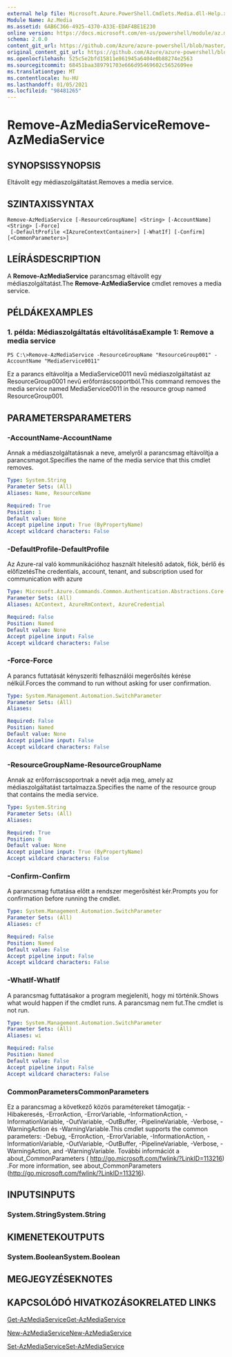 ```yaml
---
external help file: Microsoft.Azure.PowerShell.Cmdlets.Media.dll-Help.xml
Module Name: Az.Media
ms.assetid: 6AB6C366-4925-4370-A33E-EDAF4BE1E230
online version: https://docs.microsoft.com/en-us/powershell/module/az.media/remove-azmediaservice
schema: 2.0.0
content_git_url: https://github.com/Azure/azure-powershell/blob/master/src/Media/Media/help/Remove-AzMediaService.md
original_content_git_url: https://github.com/Azure/azure-powershell/blob/master/src/Media/Media/help/Remove-AzMediaService.md
ms.openlocfilehash: 525c5e2bfd15811e861945a6404e0b88274e2563
ms.sourcegitcommit: 68451baa389791703e666d95469602c5652609ee
ms.translationtype: MT
ms.contentlocale: hu-HU
ms.lasthandoff: 01/05/2021
ms.locfileid: "98481265"
---
```

# <span data-ttu-id="cce8f-101">Remove-AzMediaService</span><span class="sxs-lookup"><span data-stu-id="cce8f-101">Remove-AzMediaService</span></span>

## <span data-ttu-id="cce8f-102">SYNOPSIS</span><span class="sxs-lookup"><span data-stu-id="cce8f-102">SYNOPSIS</span></span>
<span data-ttu-id="cce8f-103">Eltávolít egy médiaszolgáltatást.</span><span class="sxs-lookup"><span data-stu-id="cce8f-103">Removes a media service.</span></span>

## <span data-ttu-id="cce8f-104">SZINTAXIS</span><span class="sxs-lookup"><span data-stu-id="cce8f-104">SYNTAX</span></span>

```
Remove-AzMediaService [-ResourceGroupName] <String> [-AccountName] <String> [-Force]
 [-DefaultProfile <IAzureContextContainer>] [-WhatIf] [-Confirm] [<CommonParameters>]
```

## <span data-ttu-id="cce8f-105">LEÍRÁS</span><span class="sxs-lookup"><span data-stu-id="cce8f-105">DESCRIPTION</span></span>
<span data-ttu-id="cce8f-106">A **Remove-AzMediaService** parancsmag eltávolít egy médiaszolgáltatást.</span><span class="sxs-lookup"><span data-stu-id="cce8f-106">The **Remove-AzMediaService** cmdlet removes a media service.</span></span>

## <span data-ttu-id="cce8f-107">PÉLDÁK</span><span class="sxs-lookup"><span data-stu-id="cce8f-107">EXAMPLES</span></span>

### <span data-ttu-id="cce8f-108">1. példa: Médiaszolgáltatás eltávolítása</span><span class="sxs-lookup"><span data-stu-id="cce8f-108">Example 1: Remove a media service</span></span>
```
PS C:\>Remove-AzMediaService -ResourceGroupName "ResourceGroup001" -AccountName "MediaService0011"
```

<span data-ttu-id="cce8f-109">Ez a parancs eltávolítja a MediaService0011 nevű médiaszolgáltatást az ResourceGroup0001 nevű erőforráscsoportból.</span><span class="sxs-lookup"><span data-stu-id="cce8f-109">This command removes the media service named MediaService0011 in the resource group named ResourceGroup001.</span></span>

## <span data-ttu-id="cce8f-110">PARAMETERS</span><span class="sxs-lookup"><span data-stu-id="cce8f-110">PARAMETERS</span></span>

### <span data-ttu-id="cce8f-111">-AccountName</span><span class="sxs-lookup"><span data-stu-id="cce8f-111">-AccountName</span></span>
<span data-ttu-id="cce8f-112">Annak a médiaszolgáltatásnak a neve, amelyről a parancsmag eltávolítja a parancsmagot.</span><span class="sxs-lookup"><span data-stu-id="cce8f-112">Specifies the name of the media service that this cmdlet removes.</span></span>

```yaml
Type: System.String
Parameter Sets: (All)
Aliases: Name, ResourceName

Required: True
Position: 1
Default value: None
Accept pipeline input: True (ByPropertyName)
Accept wildcard characters: False
```

### <span data-ttu-id="cce8f-113">-DefaultProfile</span><span class="sxs-lookup"><span data-stu-id="cce8f-113">-DefaultProfile</span></span>
<span data-ttu-id="cce8f-114">Az Azure-ral való kommunikációhoz használt hitelesítő adatok, fiók, bérlő és előfizetés</span><span class="sxs-lookup"><span data-stu-id="cce8f-114">The credentials, account, tenant, and subscription used for communication with azure</span></span>

```yaml
Type: Microsoft.Azure.Commands.Common.Authentication.Abstractions.Core.IAzureContextContainer
Parameter Sets: (All)
Aliases: AzContext, AzureRmContext, AzureCredential

Required: False
Position: Named
Default value: None
Accept pipeline input: False
Accept wildcard characters: False
```

### <span data-ttu-id="cce8f-115">-Force</span><span class="sxs-lookup"><span data-stu-id="cce8f-115">-Force</span></span>
<span data-ttu-id="cce8f-116">A parancs futtatását kényszeríti felhasználói megerősítés kérése nélkül.</span><span class="sxs-lookup"><span data-stu-id="cce8f-116">Forces the command to run without asking for user confirmation.</span></span>

```yaml
Type: System.Management.Automation.SwitchParameter
Parameter Sets: (All)
Aliases:

Required: False
Position: Named
Default value: None
Accept pipeline input: False
Accept wildcard characters: False
```

### <span data-ttu-id="cce8f-117">-ResourceGroupName</span><span class="sxs-lookup"><span data-stu-id="cce8f-117">-ResourceGroupName</span></span>
<span data-ttu-id="cce8f-118">Annak az erőforráscsoportnak a nevét adja meg, amely az médiaszolgáltatást tartalmazza.</span><span class="sxs-lookup"><span data-stu-id="cce8f-118">Specifies the name of the resource group that contains the media service.</span></span>

```yaml
Type: System.String
Parameter Sets: (All)
Aliases:

Required: True
Position: 0
Default value: None
Accept pipeline input: True (ByPropertyName)
Accept wildcard characters: False
```

### <span data-ttu-id="cce8f-119">-Confirm</span><span class="sxs-lookup"><span data-stu-id="cce8f-119">-Confirm</span></span>
<span data-ttu-id="cce8f-120">A parancsmag futtatása előtt a rendszer megerősítést kér.</span><span class="sxs-lookup"><span data-stu-id="cce8f-120">Prompts you for confirmation before running the cmdlet.</span></span>

```yaml
Type: System.Management.Automation.SwitchParameter
Parameter Sets: (All)
Aliases: cf

Required: False
Position: Named
Default value: False
Accept pipeline input: False
Accept wildcard characters: False
```

### <span data-ttu-id="cce8f-121">-WhatIf</span><span class="sxs-lookup"><span data-stu-id="cce8f-121">-WhatIf</span></span>
<span data-ttu-id="cce8f-122">A parancsmag futtatásakor a program megjeleníti, hogy mi történik.</span><span class="sxs-lookup"><span data-stu-id="cce8f-122">Shows what would happen if the cmdlet runs.</span></span>
<span data-ttu-id="cce8f-123">A parancsmag nem fut.</span><span class="sxs-lookup"><span data-stu-id="cce8f-123">The cmdlet is not run.</span></span>

```yaml
Type: System.Management.Automation.SwitchParameter
Parameter Sets: (All)
Aliases: wi

Required: False
Position: Named
Default value: False
Accept pipeline input: False
Accept wildcard characters: False
```

### <span data-ttu-id="cce8f-124">CommonParameters</span><span class="sxs-lookup"><span data-stu-id="cce8f-124">CommonParameters</span></span>
<span data-ttu-id="cce8f-125">Ez a parancsmag a következő közös paramétereket támogatja: -Hibakeresés, -ErrorAction, -ErrorVariable, -InformationAction, -InformationVariable, -OutVariable, -OutBuffer, -PipelineVariable, -Verbose, -WarningAction és -WarningVariable.</span><span class="sxs-lookup"><span data-stu-id="cce8f-125">This cmdlet supports the common parameters: -Debug, -ErrorAction, -ErrorVariable, -InformationAction, -InformationVariable, -OutVariable, -OutBuffer, -PipelineVariable, -Verbose, -WarningAction, and -WarningVariable.</span></span> <span data-ttu-id="cce8f-126">További információt a about_CommonParameters ( http://go.microsoft.com/fwlink/?LinkID=113216) .</span><span class="sxs-lookup"><span data-stu-id="cce8f-126">For more information, see about_CommonParameters (http://go.microsoft.com/fwlink/?LinkID=113216).</span></span>

## <span data-ttu-id="cce8f-127">INPUTS</span><span class="sxs-lookup"><span data-stu-id="cce8f-127">INPUTS</span></span>

### <span data-ttu-id="cce8f-128">System.String</span><span class="sxs-lookup"><span data-stu-id="cce8f-128">System.String</span></span>

## <span data-ttu-id="cce8f-129">KIMENETEK</span><span class="sxs-lookup"><span data-stu-id="cce8f-129">OUTPUTS</span></span>

### <span data-ttu-id="cce8f-130">System.Boolean</span><span class="sxs-lookup"><span data-stu-id="cce8f-130">System.Boolean</span></span>

## <span data-ttu-id="cce8f-131">MEGJEGYZÉSEK</span><span class="sxs-lookup"><span data-stu-id="cce8f-131">NOTES</span></span>

## <span data-ttu-id="cce8f-132">KAPCSOLÓDÓ HIVATKOZÁSOK</span><span class="sxs-lookup"><span data-stu-id="cce8f-132">RELATED LINKS</span></span>

[<span data-ttu-id="cce8f-133">Get-AzMediaService</span><span class="sxs-lookup"><span data-stu-id="cce8f-133">Get-AzMediaService</span></span>](./Get-AzMediaService.md)

[<span data-ttu-id="cce8f-134">New-AzMediaService</span><span class="sxs-lookup"><span data-stu-id="cce8f-134">New-AzMediaService</span></span>](./New-AzMediaService.md)

[<span data-ttu-id="cce8f-135">Set-AzMediaService</span><span class="sxs-lookup"><span data-stu-id="cce8f-135">Set-AzMediaService</span></span>](./Set-AzMediaService.md)


